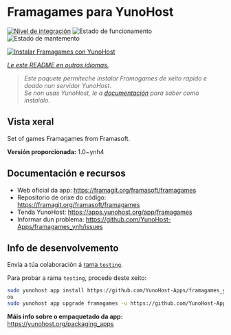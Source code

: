 <!--
NOTA: Este README foi creado automáticamente por <https://github.com/YunoHost/apps/tree/master/tools/readme_generator>
NON debe editarse manualmente.
-->

# Framagames para YunoHost

[![Nivel de integración](https://dash.yunohost.org/integration/framagames.svg)](https://dash.yunohost.org/appci/app/framagames) ![Estado de funcionamento](https://ci-apps.yunohost.org/ci/badges/framagames.status.svg) ![Estado de mantemento](https://ci-apps.yunohost.org/ci/badges/framagames.maintain.svg)

[![Instalar Framagames con YunoHost](https://install-app.yunohost.org/install-with-yunohost.svg)](https://install-app.yunohost.org/?app=framagames)

*[Le este README en outros idiomas.](./ALL_README.md)*

> *Este paquete permíteche instalar Framagames de xeito rápido e doado nun servidor YunoHost.*  
> *Se non usas YunoHost, le a [documentación](https://yunohost.org/install) para saber como instalalo.*

## Vista xeral

Set of games Framagames from Framasoft.

**Versión proporcionada:** 1.0~ynh4
## Documentación e recursos

- Web oficial da app: <https://framagit.org/framasoft/framagames>
- Repositorio de orixe do código: <https://framagit.org/framasoft/framagames>
- Tenda YunoHost: <https://apps.yunohost.org/app/framagames>
- Informar dun problema: <https://github.com/YunoHost-Apps/framagames_ynh/issues>

## Info de desenvolvemento

Envía a túa colaboración á [rama `testing`](https://github.com/YunoHost-Apps/framagames_ynh/tree/testing).

Para probar a rama `testing`, procede deste xeito:

```bash
sudo yunohost app install https://github.com/YunoHost-Apps/framagames_ynh/tree/testing --debug
ou
sudo yunohost app upgrade framagames -u https://github.com/YunoHost-Apps/framagames_ynh/tree/testing --debug
```

**Máis info sobre o empaquetado da app:** <https://yunohost.org/packaging_apps>
